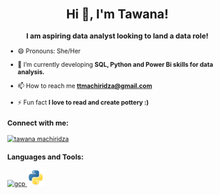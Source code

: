 <h1 align="center">Hi 👋, I'm Tawana!</h1>
<h3 align="center">I am aspiring data analyst looking to land a data role!</h3>

- 😄 Pronouns: She/Her

- 🌱 I’m currently developing **SQL, Python and Power Bi skills for data analysis.**

- 📫 How to reach me **ttmachiridza@gmail.com**

- ⚡ Fun fact **I love to read and create pottery :)**

<h3 align="left">Connect with me:</h3>
<p align="left">
<a href="https://linkedin.com/in/tawana machiridza" target="blank"><img align="center" src="https://raw.githubusercontent.com/rahuldkjain/github-profile-readme-generator/master/src/images/icons/Social/linked-in-alt.svg" alt="tawana machiridza" height="30" width="40" /></a>
</p>

<h3 align="left">Languages and Tools:</h3>
<p align="left"> <a href="https://cloud.google.com" target="_blank" rel="noreferrer"> <img src="https://www.vectorlogo.zone/logos/google_cloud/google_cloud-icon.svg" alt="gcp" width="40" height="40"/> </a> <a href="https://www.python.org" target="_blank" rel="noreferrer"> <img src="https://raw.githubusercontent.com/devicons/devicon/master/icons/python/python-original.svg" alt="python" width="40" height="40"/> </a> </p>

<!--
**TTawana/TTawana** is a ✨ _special_ ✨ repository because its `README.md` (this file) appears on your GitHub profile.

Here are some ideas to get you started:



